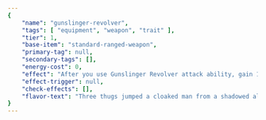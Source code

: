 ```yaml
---
{
	"name": "gunslinger-revolver",
	"tags": [ "equipment", "weapon", "trait" ],
	"tier": 1,
	"base-item": "standard-ranged-weapon",
	"primary-tag": null,
	"secondary-tags": [],
	"energy-cost": 0,
	"effect": "After you use Gunslinger Revolver attack ability, gain 1 Gunslinger Point, up to a maximum of 10. When you use the Standard Ranged Weapon attack ability, you may expend all Gunslinger Points to deal 1 additional damage for every 2 Gunslinger Points.",
	"effect-trigger": null,
	"check-effects": [],
	"flavor-text": "Three thugs jumped a cloaked man from a shadowed alleyway. Three shots rang through the night. Three bodies bled into a dark street.",
}
---
```

